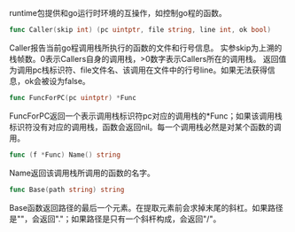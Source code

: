 runtime包提供和go运行时环境的互操作，如控制go程的函数。

```go
func Caller(skip int) (pc uintptr, file string, line int, ok bool)
```

Caller报告当前go程调用栈所执行的函数的文件和行号信息。
实参skip为上溯的栈帧数。0表示Callers自身的调用栈，>0数字表示Callers所在的调用栈。
返回值为调用pc栈标识符、file文件名、该调用在文件中的行号line。如果无法获得信息，ok会被设为false。

```go
func FuncForPC(pc uintptr) *Func
```

FuncForPC返回一个表示调用栈标识符pc对应的调用栈的*Func；如果该调用栈标识符没有对应的调用栈，函数会返回nil。每一个调用栈必然是对某个函数的调用。

```go
func (f *Func) Name() string
```

Name返回该调用栈所调用的函数的名字。

```go
func Base(path string) string
```

Base函数返回路径的最后一个元素。在提取元素前会求掉末尾的斜杠。如果路径是""，会返回"."；如果路径是只有一个斜杆构成，会返回"/"。


